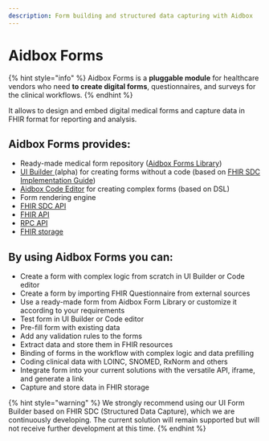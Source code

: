 ```yaml
---
description: Form building and structured data capturing with Aidbox
---
```


# Aidbox Forms

{% hint style="info" %}
Aidbox Forms is a **pluggable module** for healthcare vendors who need **to create digital forms**, questionnaires, and surveys for the clinical workflows.
{% endhint %}

It allows to design and embed digital medical forms and capture data in FHIR format for reporting and analysis.

## Aidbox Forms provides:

* Ready-made medical form repository ([Aidbox Forms Library](aidbox-forms/aidbox-code-editor/add-aidbox-forms-library.md))
* [UI Builder ](aidbox-forms/aidbox-ui-builder-alpha/)(alpha) for creating forms without a code (based on [FHIR SDC Implementation Guide](https://build.fhir.org/ig/HL7/sdc/index.html))
* [Aidbox Code Editor](aidbox-forms/aidbox-code-editor/) for creating complex forms (based on DSL)
* Form rendering engine
* [FHIR SDC API](../reference/aidbox-forms/fhir-sdc-api.md)
* [FHIR API](../api-1/fhir-api/)
* [RPC API](../reference/aidbox-forms/api-reference.md)
* [FHIR storage](broken-reference)

## By using Aidbox Forms you can:

* Create a form with complex logic from scratch in UI Builder or Code editor
* Create a form by importing FHIR Questionnaire from external sources
* Use a ready-made form from Aidbox Form Library or customize it according to your requirements&#x20;
* Test form in UI Builder or Code editor
* Pre-fill form with existing data
* Add any validation rules to the forms
* Extract data and store them in FHIR resources
* Binding of forms in the workflow with complex logic and data prefilling
* Coding clinical data with LOINC, SNOMED, RxNorm and others
* Integrate form into your current solutions with the versatile API, iframe, and generate a link
* Capture and store data in FHIR storage

{% hint style="warning" %}
We strongly recommend using our UI Form Builder based on FHIR SDC (Structured Data Capture), which we are continuously developing. The current solution will remain supported but will not receive further development at this time.
{% endhint %}
